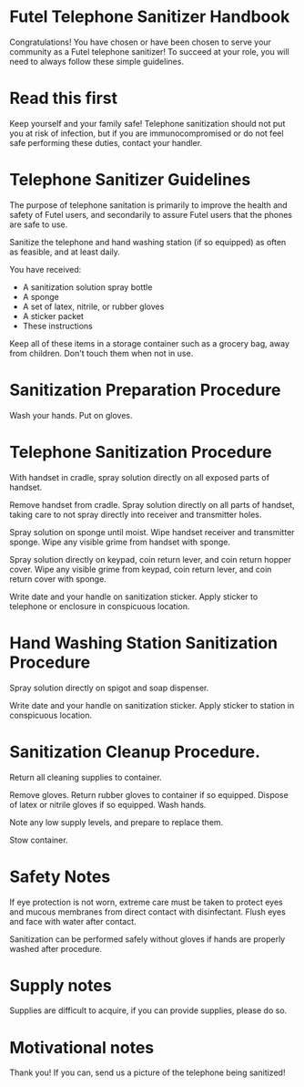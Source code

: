 Futel Telephone Sanitizer Handbook
==

Congratulations! You have chosen or have been chosen to serve your community as a Futel telephone sanitizer! To succeed at your role, you will need to always follow these simple guidelines.

# Read this first

Keep yourself and your family safe! Telephone sanitization should not put you at risk of infection, but if you are immunocompromised or do not feel safe performing these duties, contact your handler.

# Telephone Sanitizer Guidelines

The purpose of telephone sanitation is primarily to improve the health and safety of Futel users, and secondarily to assure Futel users that the phones are safe to use.

Sanitize the telephone and hand washing station (if so equipped) as often as feasible, and at least daily.

You have received:
- A sanitization solution spray bottle
- A sponge
- A set of latex, nitrile, or rubber gloves
- A sticker packet
- These instructions

Keep all of these items in a storage container such as a grocery bag, away from children. Don't touch them when not in use.

# Sanitization Preparation Procedure

Wash your hands. Put on gloves.

# Telephone Sanitization Procedure

With handset in cradle, spray solution directly on all exposed parts of handset.

Remove handset from cradle. Spray solution directly on all parts of handset, taking care to not spray directly into receiver and transmitter holes.

Spray solution on sponge until moist. Wipe handset receiver and transmitter sponge. Wipe any visible grime from handset with sponge.

Spray solution directly on keypad, coin return lever, and coin return hopper cover. Wipe any visible grime from keypad, coin return lever, and coin return cover with sponge.

Write date and your handle on sanitization sticker. Apply sticker to telephone or enclosure in conspicuous location.

# Hand Washing Station Sanitization Procedure

Spray solution directly on spigot and soap dispenser.

Write date and your handle on sanitization sticker. Apply sticker to station in conspicuous location.

# Sanitization Cleanup Procedure.

Return all cleaning supplies to container.

Remove gloves. Return rubber gloves to container if so equipped. Dispose of latex or nitrile gloves if so equipped. Wash hands.

Note any low supply levels, and prepare to replace them.

Stow container.

# Safety Notes

If eye protection is not worn, extreme care must be taken to protect eyes and mucous membranes from direct contact with disinfectant. Flush eyes and face with water after contact.

Sanitization can be performed safely without gloves if hands are properly washed after procedure.

# Supply notes

Supplies are difficult to acquire, if you can provide supplies, please do so.

# Motivational notes

Thank you! If you can, send us a picture of the telephone being sanitized!
